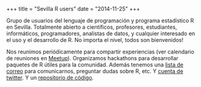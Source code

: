 +++
title = "Sevilla R users"
date = "2014-11-25"
+++

Grupo de usuarios del lenguaje de programación y programa estadístico R en Sevilla. Totalmente abierto a científicos, profesores, estudiantes, informáticos, programadores, analistas de datos, y cualquier interesado en el uso y el desarrollo de R. No importa el nivel, todos son bienvenidos!

Nos reunimos periódicamente para compartir experiencias (ver calendario de reuniones en [Meetup](https://www.meetup.com/es-ES/Sevilla-R-users/)). Organizamos hackathons para desarrollar paquetes de R útiles para la comunidad. Además tenemos una [lista de correo](https://groups.google.com/forum/#!forum/sevillarusers) para comunicarnos, preguntar dudas sobre R, etc. Y [cuenta de twitter](https://twitter.com/_SevillaR). Y un [repositorio de código](https://github.com/SevillaR).

